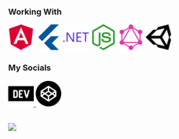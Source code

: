 ### Working With

<img src="images/angular.svg" height="52"/>
<img src="images/flutter.svg" height="52"/>
<img src="images/dot-net.svg" height="52"/>
<img src="images/node-dot-js.svg" height="52"/>
<img src="images/graphql.svg" height="52"/>
<img src="images/unity.svg" height="52"/>

<br/>

### My Socials

<a href="https://dev.to/brookesb91">
  <img src="images/dev-dot-to.svg" height="52"/>
</a>
<a href="https://codepen.io/brookesb91">
  <img src="images/codepen.svg" height="52"/>
</a>

<br/>
<br/>

<p>
  <a href="https://pixel8d.herokuapp.com/">
    <img src="https://pixel8d-api.herokuapp.com/svg/link?size=5" />
  </a>
</p>
